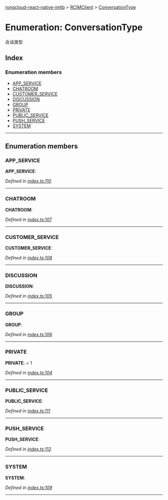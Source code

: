 [rongcloud-react-native-imlib](../README.md) > [RCIMClient](../modules/rcimclient.md) > [ConversationType](../enums/rcimclient.conversationtype.md)

# Enumeration: ConversationType

会话类型

## Index

### Enumeration members

* [APP_SERVICE](rcimclient.conversationtype.md#app_service)
* [CHATROOM](rcimclient.conversationtype.md#chatroom)
* [CUSTOMER_SERVICE](rcimclient.conversationtype.md#customer_service)
* [DISCUSSION](rcimclient.conversationtype.md#discussion)
* [GROUP](rcimclient.conversationtype.md#group)
* [PRIVATE](rcimclient.conversationtype.md#private)
* [PUBLIC_SERVICE](rcimclient.conversationtype.md#public_service)
* [PUSH_SERVICE](rcimclient.conversationtype.md#push_service)
* [SYSTEM](rcimclient.conversationtype.md#system)

---

## Enumeration members

<a id="app_service"></a>

###  APP_SERVICE

**APP_SERVICE**: 

*Defined in [index.ts:110](https://github.com/rongcloud/rongcloud-react-native-imlib/blob/2913ce2/src/index.ts#L110)*

___
<a id="chatroom"></a>

###  CHATROOM

**CHATROOM**: 

*Defined in [index.ts:107](https://github.com/rongcloud/rongcloud-react-native-imlib/blob/2913ce2/src/index.ts#L107)*

___
<a id="customer_service"></a>

###  CUSTOMER_SERVICE

**CUSTOMER_SERVICE**: 

*Defined in [index.ts:108](https://github.com/rongcloud/rongcloud-react-native-imlib/blob/2913ce2/src/index.ts#L108)*

___
<a id="discussion"></a>

###  DISCUSSION

**DISCUSSION**: 

*Defined in [index.ts:105](https://github.com/rongcloud/rongcloud-react-native-imlib/blob/2913ce2/src/index.ts#L105)*

___
<a id="group"></a>

###  GROUP

**GROUP**: 

*Defined in [index.ts:106](https://github.com/rongcloud/rongcloud-react-native-imlib/blob/2913ce2/src/index.ts#L106)*

___
<a id="private"></a>

###  PRIVATE

**PRIVATE**:  = 1

*Defined in [index.ts:104](https://github.com/rongcloud/rongcloud-react-native-imlib/blob/2913ce2/src/index.ts#L104)*

___
<a id="public_service"></a>

###  PUBLIC_SERVICE

**PUBLIC_SERVICE**: 

*Defined in [index.ts:111](https://github.com/rongcloud/rongcloud-react-native-imlib/blob/2913ce2/src/index.ts#L111)*

___
<a id="push_service"></a>

###  PUSH_SERVICE

**PUSH_SERVICE**: 

*Defined in [index.ts:112](https://github.com/rongcloud/rongcloud-react-native-imlib/blob/2913ce2/src/index.ts#L112)*

___
<a id="system"></a>

###  SYSTEM

**SYSTEM**: 

*Defined in [index.ts:109](https://github.com/rongcloud/rongcloud-react-native-imlib/blob/2913ce2/src/index.ts#L109)*

___

